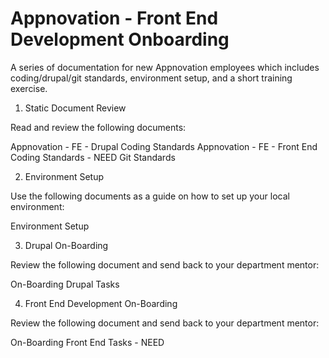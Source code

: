 Appnovation - Front End Development Onboarding
===================

A series of documentation for new Appnovation employees which includes coding/drupal/git standards, environment setup, and a short training exercise.

1. Static Document Review

Read and review the following documents:

Appnovation - FE - Drupal Coding Standards
Appnovation - FE - Front End Coding Standards - NEED
Git Standards


2. Environment Setup

Use the following documents as a guide on how to set up your local environment:

Environment Setup

3. Drupal On-Boarding

Review the following document and send back to your department mentor:

On-Boarding Drupal Tasks

4. Front End Development On-Boarding

Review the following document and send back to your department mentor:

On-Boarding Front End Tasks - NEED
